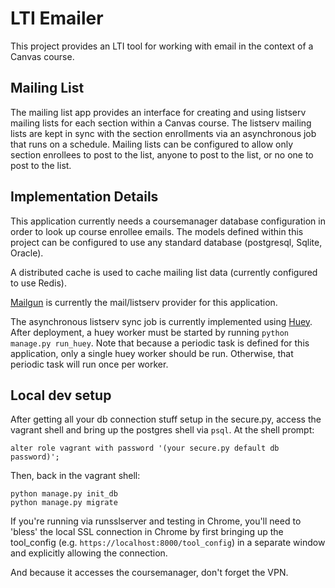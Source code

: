 # LTI Emailer

This project provides an LTI tool for working with email in the context of a Canvas course.

## Mailing List

The mailing list app provides an interface for creating and using listserv mailing lists for each section
within a Canvas course. The listserv mailing lists are kept in sync with the section enrollments
via an asynchronous job that runs on a schedule. Mailing lists can be configured to allow only section enrollees
to post to the list, anyone to post to the list, or no one to post to the list.

## Implementation Details

This application currently needs a coursemanager database configuration in order to look up course enrollee
emails. The models defined within this project can be configured to use any standard database (postgresql,
Sqlite, Oracle).

A distributed cache is used to cache mailing list data (currently configured to use Redis).

[Mailgun](https://documentation.mailgun.com/) is currently the mail/listserv provider for this application.

The asynchronous listserv sync job is currently implemented using [Huey](https://github.com/coleifer/huey).
After deployment, a huey worker must be started by running `python manage.py run_huey`.  Note that because a
periodic task is defined for this application, only a single huey worker should be run.  Otherwise, that
periodic task will run once per worker.

## Local dev setup

After getting all your db connection stuff setup in the secure.py, access the 
vagrant shell and bring up the postgres shell via `psql`. At the shell prompt:

    alter role vagrant with password '(your secure.py default db password)';

Then, back in the vagrant shell:

    python manage.py init_db
    python manage.py migrate

If you're running via runsslserver and testing in Chrome, you'll need to 'bless'
the local SSL connection in Chrome by first bringing up the tool_config
(e.g. `https://localhost:8000/tool_config`) in a separate window and explicitly
allowing the connection.

And because it accesses the coursemanager, don't forget the VPN.

